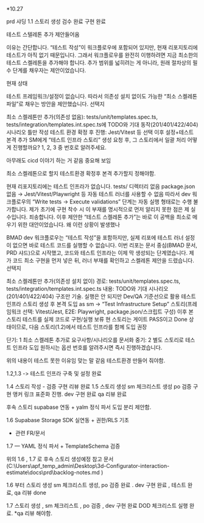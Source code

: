 *10.27


prd 샤딩
1.1 스토리 생성
검수 완료
구현 완료

테스트 스텔레톤 추가 제안들어옴


이유는 간단합니다. “테스트 작성”이 워크플로우에 포함되어 있지만, 현재 리포지토리에 테스트가 아직 없기 때문입니다. 그래서 워크플로우를 완전히 이행하려면 지금 최소한의 테스트 스켈레톤을 추가해야 합니다. 추가 범위를 넓히려는 게 아니라, 원래 절차상의 필수 단계를 채우자는 제안이었습니다.

현재 상태

테스트 프레임워크/설정이 없습니다. 따라서 의존성 설치 없이도 가능한 “최소 스켈레톤 파일”로 채우는 방안을 제안했습니다.
선택지

최소 스켈레톤만 추가(의존성 없음): tests/unit/templates.spec.ts, tests/integration/templates.int.spec.ts에 TODO와 기대 동작(201/401/422/404) 시나리오 틀만 작성
테스트 환경 확정 후 진행: Jest/Vitest 등 선택 이후 설정+테스트 본격 추가
SM에게 “테스트 인프라 스토리” 생성 요청 후, 그 스토리에서 일괄 처리
어떻게 진행할까요? 1, 2, 3 중 번호로 알려주세요.

아무래도 cicd 이야기 하는 거 같음 중요해 보임

최소 스켈레톤으로 할지 
테스트환경 확정후 본격 추가할지 정해야함. 


현재 리포지토리에는 테스트 인프라가 없습니다.
tests/ 디렉터리 없음
package.json 없음 → Jest/Vitest/Playwright 등 자동 테스트 러너를 사용할 수 없음
따라서 dev 워크플로우의 “Write tests → Execute validations” 단계는 자동 실행 형태로는 수행 불가합니다.
제가 초기에 구현 착수 시 이 부재를 명시적으로 먼저 알리지 못한 점은 제 실수입니다. 죄송합니다. 이후 제안한 “테스트 스켈레톤 추가”는 바로 이 공백을 최소로 메우기 위한 대안이었습니다.
왜 이런 상황이 발생했나

BMAD dev 워크플로우는 “테스트 작성”을 포함하지만, 실제 리포에 테스트 러너 설정이 없으면 바로 테스트 코드를 실행할 수 없습니다.
이번 리포는 문서 중심(BMAD 문서, PRD 샤드)으로 시작했고, 코드와 테스트 인프라는 이제 막 생성되는 단계였습니다. 제가 코드 최소 구현을 먼저 넣은 뒤, 러너 부재를 확인하고 스켈레톤 제안을 드렸습니다.
선택지

최소 스켈레톤만 추가(의존성 설치 없이)
경로: tests/unit/templates.spec.ts, tests/integration/templates.int.spec.ts
내용: TODO와 기대 시나리오(201/401/422/404) 구조만 기술. 실행은 안 되지만 Dev/QA 기준선으로 활용
테스트 인프라 스토리 생성 후 본격 도입
as sm → “Test Infrastructure Setup” 스토리(프레임워크 선택: Vitest/Jest, E2E: Playwright, package.json/스크립트 구성)
이후 본 스토리 테스트를 실제 코드로 구현/실행
보류
현 스토리는 게이트 PASS이고 Done 상태이므로, 다음 스토리(1.2)에서 테스트 인프라를 함께 도입
권장

단기: 1 최소 스켈레톤 추가로 요구사항/시나리오를 문서화
중기: 2 별도 스토리로 테스트 인프라 도입
원하시는 옵션 번호를 알려주시면 즉시 진행하겠습니다.

위의 내용이 테스트 못한 이유임 맞는 말 같음 테스트환경 만들어 줘야함.

1.2,1.3 -> 테스트 인프라 구축 및 설정 완료 

1.4 스토리 작성 - 검증 구현 리뷰 완료 
1.5 스토리 생성 sm 체크리스트 생성 po 검증 구현
앵커 링크 표준화 진행.
dev 구현 완료 qa 리뷰 완료

후속 스토리 supabase 연동 + yalm 정식 파서 도입 분리 제안함.

1.6 Supabase Storage SDK 실연동 + 권한/RLS 기초
- 관련 FR/문서

1.7 — YAML 정식 파서 + TemplateSchema 검증

위의 1.6 , 1.7 로 후속 스토리 생성예정 
참고 문서 (C:\Users\apf_temp_admin\Desktop\3d-Configurator-interaction-estimate\docs\prd\backlog-notes.md )

1.6 부터 스토리 생성 sm 체크리스트 생성, po 검증 완료 . dev 구현 완료 , 테스트 완료, qa 리뷰 done

1.7 스토리 생성 , sm 체크리스트 , po 검증 , dev 구현 완료 DOD 체크리스트 실행 완료.
*qa 리뷰 해야함.



